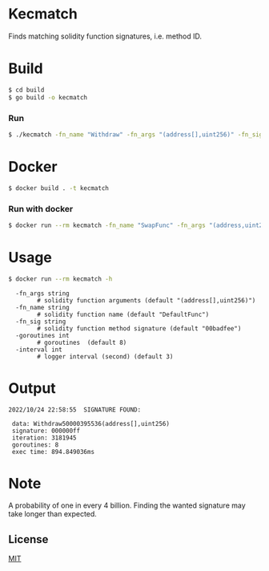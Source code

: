 # Kecmatch
Finds matching solidity function signatures, i.e. method ID.
# Build
~~~sh
$ cd build
$ go build -o kecmatch
~~~ 
### Run
~~~sh
$ ./kecmatch -fn_name "Withdraw" -fn_args "(address[],uint256)" -fn_sig "000000ff" -interval 10
~~~

# Docker
~~~sh
$ docker build . -t kecmatch
~~~
### Run with docker
~~~sh
$ docker run --rm kecmatch -fn_name "SwapFunc" -fn_args "(address,uint256,address)" -fn_sig "00000007"
~~~

# Usage
~~~sh
$ docker run --rm kecmatch -h
~~~

```
  -fn_args string
        # solidity function arguments (default "(address[],uint256)")
  -fn_name string
        # solidity function name (default "DefaultFunc")
  -fn_sig string
        # solidity function method signature (default "00badfee")
  -goroutines int
        # goroutines  (default 8)
  -interval int
        # logger interval (second) (default 3)
```

# Output
```
2022/10/24 22:58:55  SIGNATURE FOUND:

 data: Withdraw50000395536(address[],uint256)
 signature: 000000ff
 iteration: 3181945
 goroutines: 8
 exec time: 894.849036ms
```
# Note
A probability of one in every 4 billion. Finding the wanted signature may take longer than expected.

License
----
[MIT](https://github.com/iowar/kecmatch/blob/main/LICENSE)
